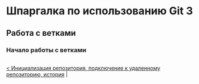 # Шпаргалка по использованию Git 3

## Работа с ветками

### Начало работы с ветками

```bash

```

[< Инициализация репозитория, подключение к удаленному репозиторию, история](git-cheat-sheet-2.md) |
